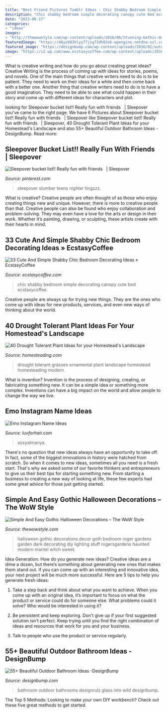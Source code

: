 ```yaml
---
title: "Best Friend Pictures Tumblr Ideas : Chic Shabby Bedroom Simple Decorating Canopy Cute Bed Ecstasycoffee"
description: "Chic shabby bedroom simple decorating canopy cute bed ecstasycoffee"
date: "2023-06-17"
categories:
- "ideas"
images:
- "http://thewowstyle.com/wp-content/uploads/2016/06/Stunning-Gothic-Halloween-Decorations-1.jpg"
featuredImage: "https://46yxb83hlyy77jig73dh02ok-wpengine.netdna-ssl.com/wp-content/uploads/2015/06/40-Drought-Tolerant-Plant-Ideas-for-your-Homesteads-Landscape-Ornamental-Grasses-625x575.jpg"
featured_image: "https://designbump.com/wp-content/uploads/2016/02/outdoor-bathroom-designrulz-28.jpg"
image: "https://i2.wp.com/www.ecstasycoffee.com/wp-content/uploads/2016/08/Shabby-Chic-Kids-Bedroom-With-A-Canopy-Bed.jpg"
---
```



What is creative writing and how do you go about creating great ideas?
Creative Writing is the process of coming up with ideas for stories, poems, and novels. One of the main things that creative writers need to do is to be patient. They need to work on their ideas for a while and then come back with a better one. Another thing that creative writers need to do is to have a good imagination. They need to be able to see what could happen in their story and come up with different ideas for characters and plot.

	

		
looking for Sleepover bucket list!! Really fun with friends ️ ️ | Sleepover you've came to the right page. We have 6 Pictures about Sleepover bucket list!! Really fun with friends ️ ️ | Sleepover like Sleepover bucket list!! Really fun with friends ️ ️ | Sleepover, 40 Drought Tolerant Plant Ideas for your Homestead&#039;s Landscape and also 55+ Beautiful Outdoor Bathroom Ideas -DesignBump. Read more:
		
    
## Sleepover Bucket List!! Really Fun With Friends ️ ️ | Sleepover

<img loading=lazy src="https://i.pinimg.com/736x/d0/03/36/d00336639e12f974962e50034f4f0eaf.jpg" onerror="this.onerror=null;this.src='https://tse2.mm.bing.net/th?id=OIP.UovfTwG0Y86HZZGlJPp8DgHaJ3&amp;pid=15.1';" alt="Sleepover bucket list!! Really fun with friends ️ ️ | Sleepover">

_Source: pinterest.com_

>sleepover slumber teens nighter tingzzz. 

	

What is creative?
Creative people are often thought of as those who enjoy creating things new and unique. However, there is more to creative people than that. Creative people can also be found who enjoy collaboration and problem-solving. They may even have a love for the arts or design in their work. Whether it’s painting, drawing, or sculpting, these artists create with their hearts in mind.

    
## 33 Cute And Simple Shabby Chic Bedroom Decorating Ideas » EcstasyCoffee

<img loading=lazy src="https://i2.wp.com/www.ecstasycoffee.com/wp-content/uploads/2016/08/Shabby-Chic-Kids-Bedroom-With-A-Canopy-Bed.jpg" onerror="this.onerror=null;this.src='https://tse3.mm.bing.net/th?id=OIP.oVXacVJx3FoYQ5XCMhbWGAHaJ4&amp;pid=15.1';" alt="33 Cute And Simple Shabby Chic Bedroom Decorating Ideas » EcstasyCoffee">

_Source: ecstasycoffee.com_

>chic shabby bedroom simple decorating canopy cute bed ecstasycoffee. 

	

Creative people are always up for trying new things. They are the ones who come up with ideas for new products, services, and even new ways of thinking about the world.

    
## 40 Drought Tolerant Plant Ideas For Your Homestead&#039;s Landscape

<img loading=lazy src="https://46yxb83hlyy77jig73dh02ok-wpengine.netdna-ssl.com/wp-content/uploads/2015/06/40-Drought-Tolerant-Plant-Ideas-for-your-Homesteads-Landscape-Ornamental-Grasses-625x575.jpg" onerror="this.onerror=null;this.src='https://tse3.mm.bing.net/th?id=OIP.nRPI8rISjZ6wIPKGb0JGBgHaG0&amp;pid=15.1';" alt="40 Drought Tolerant Plant Ideas for your Homestead&#039;s Landscape">

_Source: homesteading.com_

>drought tolerant grasses ornamental plant landscape homestead homesteading modern. 

	

What is invention?
Invention is the process of designing, creating, or fabricating something new. It can be a simple idea or something more complex. Inventions can have a big impact on the world and allow people to change the way we live.

    
## Emo Instagram Name Ideas

<img loading=lazy src="https://i.pinimg.com/originals/cf/93/83/cf9383e3f6edda72472186275cf56dd0.png" onerror="this.onerror=null;this.src='https://tse4.mm.bing.net/th?id=OIP.-xf9NysuXoviPDgXMUVd7QHaNK&amp;pid=15.1';" alt="Emo Instagram Name Ideas">

_Source: luvforhair.com_

>sosyalmanya. 

	

There's no question that new ideas always have an opportunity to take off. In fact, some of the biggest innovations in history were hatched from scratch. So when it comes to new ideas, sometimes all you need is a fresh start. That's why we asked some of our favorite thinkers and entrepreneurs to give us their best tips for starting something new. From starting a business to creating a new way of looking at life, these few experts had some great advice for those just getting started.

    
## Simple And Easy Gothic Halloween Decorations – The WoW Style

<img loading=lazy src="http://thewowstyle.com/wp-content/uploads/2016/06/Stunning-Gothic-Halloween-Decorations-1.jpg" onerror="this.onerror=null;this.src='https://tse4.mm.bing.net/th?id=OIP.I2r_f7bL5XG32EqSpJYvowHaLH&amp;pid=15.1';" alt="Simple And Easy Gothic Halloween Decorations – The WoW Style">

_Source: thewowstyle.com_

>halloween gothic decorations decor goth bedroom roger gardens garden dark decorating diy lighting stuff rogersgardens haunted modern mantel witch sweet. 

	

Idea Generation: How do you generate new ideas?
Creative ideas are a dime a dozen, but there’s something about generating new ones that makes them stand out. If you can come up with an interesting and innovative idea, your next project will be much more successful. Here are 5 tips to help you generate fresh ideas:
1. Take a step back and think about what you want to achieve. When you come up with an original idea, it’s important to focus on what the product or service could do for someone else. What problems could it solve? Who would be interested in using it?

2. Be persistent and keep exploring. Don't give up if your first suggested solution isn't perfect. Keep trying until you find the right combination of ideas and resources that work for you and your business.

3. Talk to people who use the product or service regularly.

    
## 55+ Beautiful Outdoor Bathroom Ideas -DesignBump

<img loading=lazy src="https://designbump.com/wp-content/uploads/2016/02/outdoor-bathroom-designrulz-28.jpg" onerror="this.onerror=null;this.src='https://tse4.mm.bing.net/th?id=OIP.UAdA_TFq1iZWwTuWZhhd3wHaJ4&amp;pid=15.1';" alt="55+ Beautiful Outdoor Bathroom Ideas -DesignBump">

_Source: designbump.com_

>bathroom outdoor bathrooms designrulz glass into wild designbump. 

	

The Top 5 Methods:
Looking to make your own DIY workbench? Check out these five great methods to get started.

